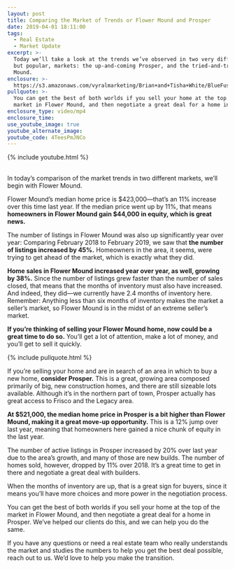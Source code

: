 ```yaml
---
layout: post
title: Comparing the Market of Trends or Flower Mound and Prosper
date: 2019-04-01 18:11:00
tags:
  - Real Estate
  - Market Update
excerpt: >-
  Today we’ll take a look at the trends we’ve observed in two very different,
  but popular, markets: the up-and-coming Prosper, and the tried-and-true Flower
  Mound.
enclosure: >-
  https://s3.amazonaws.com/vyralmarketing/Brian+and+Tisha+White/BlueFuse+Realty-+Comparing+the+Market+of+Trends+or+Flower+Mound+and+Prosper.mp4
pullquote: >-
  You can get the best of both worlds if you sell your home at the top of the
  market in Flower Mound, and then negotiate a great deal for a home in Prosper.
enclosure_type: video/mp4
enclosure_time:
use_youtube_image: true
youtube_alternate_image:
youtube_code: 4TeesPmJNCo
---
```


{% include youtube.html %}

<br>In today’s comparison of the market trends in two different markets, we’ll begin with Flower Mound.

Flower Mound’s median home price is $423,000—that’s an 11% increase over this time last year. If the median price went up by 11%, that means **homeowners in Flower Mound gain $44,000 in equity, which is great news.**

The number of listings in Flower Mound was also up significantly year over year: Comparing February 2018 to February 2019, we saw that **the number of listings increased by 45%.** Homeowners in the area, it seems, were trying to get ahead of the market, which is exactly what they did.

**Home sales in Flower Mound increased year over year, as well, growing by 38%.** Since the number of listings grew faster than the number of sales closed, that means that the months of inventory must also have increased. And indeed, they did—we currently have 2.4 months of inventory here. Remember: Anything less than six months of inventory makes the market a seller’s market, so Flower Mound is in the midst of an extreme seller’s market.

**If you’re thinking of selling your Flower Mound home, now could be a great time to do so.** You’ll get a lot of attention, make a lot of money, and you’ll get to sell it quickly.

{% include pullquote.html %}

If you’re selling your home and are in search of an area in which to buy a new home, **consider Prosper.** This is a great, growing area composed primarily of big, new construction homes, and there are still sizeable lots available. Although it’s in the northern part of town, Prosper actually has great access to Frisco and the Legacy area.

**At $521,000, the median home price in Prosper is a bit higher than Flower Mound, making it a great move-up opportunity.** This is a 12% jump over last year, meaning that homeowners here gained a nice chunk of equity in the last year.

The number of active listings in Prosper increased by 20% over last year due to the area’s growth, and many of those are new builds. The number of homes sold, however, dropped by 11% over 2018. It’s a great time to get in there and negotiate a great deal with builders.

When the months of inventory are up, that is a great sign for buyers, since it means you’ll have more choices and more power in the negotiation process.

You can get the best of both worlds if you sell your home at the top of the market in Flower Mound, and then negotiate a great deal for a home in Prosper. We’ve helped our clients do this, and we can help you do the same.

If you have any questions or need a real estate team who really understands the market and studies the numbers to help you get the best deal possible, reach out to us. We’d love to help you make the transition.<br>